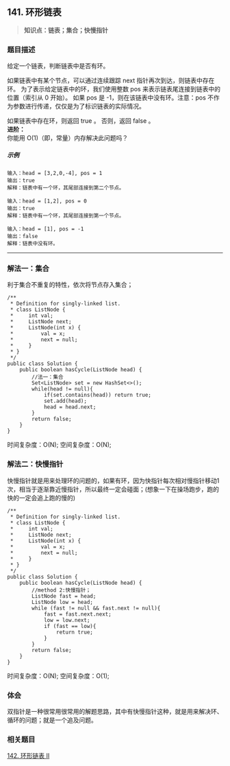 ## 141. 环形链表
> **知识点：链表；集合；快慢指针**
### 题目描述
给定一个链表，判断链表中是否有环。

如果链表中有某个节点，可以通过连续跟踪 next 指针再次到达，则链表中存在环。 为了表示给定链表中的环，我们使用整数 pos 来表示链表尾连接到链表中的位置（索引从 0 开始）。 如果 pos 是 -1，则在该链表中没有环。注意：pos 不作为参数进行传递，仅仅是为了标识链表的实际情况。

如果链表中存在环，则返回 true 。 否则，返回 false 。     
**进阶：**     
你能用 O(1)（即，常量）内存解决此问题吗？
##### 示例
```
输入：head = [3,2,0,-4], pos = 1
输出：true
解释：链表中有一个环，其尾部连接到第二个节点。

输入：head = [1,2], pos = 0
输出：true
解释：链表中有一个环，其尾部连接到第一个节点。

输入：head = [1], pos = -1
输出：false
解释：链表中没有环。
```
---
### 解法一：集合
利于集合不重复的特性，依次将节点存入集合；
```
/**
 * Definition for singly-linked list.
 * class ListNode {
 *     int val;
 *     ListNode next;
 *     ListNode(int x) {
 *         val = x;
 *         next = null;
 *     }
 * }
 */
public class Solution {
    public boolean hasCycle(ListNode head) {
        //法一：集合
        Set<ListNode> set = new HashSet<>();
        while(head != null){
            if(set.contains(head)) return true;
            set.add(head);
            head = head.next;
        }
        return false;
    }
}
```
时间复杂度：O(N);
空间复杂度：O(N);
### 解法二：快慢指针
快慢指针就是用来处理环的问题的，如果有环，因为快指针每次相对慢指针移动1次，相当于逐渐靠近慢指针，所以最终一定会碰面；(想象一下在操场跑步，跑的快的一定会追上跑的慢的)
```
/**
 * Definition for singly-linked list.
 * class ListNode {
 *     int val;
 *     ListNode next;
 *     ListNode(int x) {
 *         val = x;
 *         next = null;
 *     }
 * }
 */
public class Solution {
    public boolean hasCycle(ListNode head) {
        //method 2:快慢指针；
        ListNode fast = head;
        ListNode low = head;
        while (fast != null && fast.next != null){
            fast = fast.next.next;
            low = low.next;
            if (fast == low){
                return true;
            }
        }
        return false;
    }
}
```
时间复杂度：O(N);
空间复杂度：O(1);
### 体会
双指针是一种很常用很常用的解题思路，其中有快慢指针这种，就是用来解决环、循环的问题；就是一个追及问题。     

### 相关题目   
[142. 环形链表 II](https://www.cnblogs.com/Curryxin/p/15072144.html)
